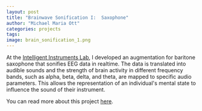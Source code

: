 ```yaml
---
layout: post
title: "Brainwave Sonification I:  Saxophone"
author: "Michael Maria Ott"
categories: projects
tags: 
image: brain_sonification_1.png
---
```

At the [Intelligent Instruments Lab](https://iil.is/), I developed an augmentation for baritone saxophone that sonifies EEG data in realtime. The data is translated into audible sounds and the strength of brain activity in different frequency bands, such as alpha, beta, delta, and theta, are mapped to specific audio parameters. This allows the representation of an individual's mental state to influence the sound of their instrument.

You can read more about this project [here](https://iil.is/news/michaels_brain_sax).
